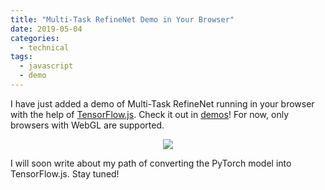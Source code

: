 ```yaml
---
title: "Multi-Task RefineNet Demo in Your Browser"
date: 2019-05-04
categories:
  - technical
tags:
  - javascript
  - demo
---
```


I have just added a demo of Multi-Task RefineNet running in your browser with the help of [TensorFlow.js](https://www.tensorflow.org/js/). Check it out in [demos](https://drsleep.github.io/demos/)! For now, only browsers with WebGL are supported.

<div style="display:block; margin:0 auto;text-align:center">
    <img display="block" margin="auto" src="{{ site.baseurl }}/images/jsdemo.png"/>
</div>

I will soon write about my path of converting the PyTorch model into TensorFlow.js. Stay tuned!